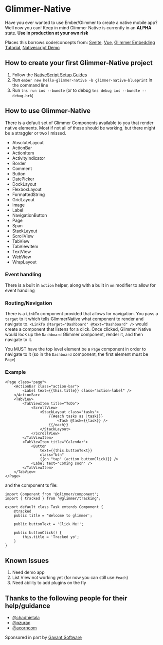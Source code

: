 # Glimmer-Native

Have you ever wanted to use Ember/Glimmer to create a native mobile app? Well now you can!
Keep in mind Glimmer Native is currently in an **ALPHA** state. **Use in production at your own risk**

Places this borrows code/concepts from:
[Svelte](https://github.com/halfnelson/svelte-native),
[Vue](https://github.com/nativescript-vue/nativescript-vue),
[Glimmer Embedding Tutorial](https://github.com/glimmerjs/glimmer-embedding-tutorial),
[Nativescript Demo](https://github.com/chadhietala/glimmer-native-demo)

## How to create your first Glimmer-Native project

1. Follow the [NativeScript Setup Guides](https://docs.nativescript.org/angular/start/quick-setup)
2. Run `ember new hello-glimmer-native -b glimmer-native-blueprint` in the command line
3. Run `tns run ios --bundle` (or to debug `tns debug ios --bundle --debug-brk`)


## How to use Glimmer-Native
There is a default set of Glimmer Components available to you that render native elements. Most if not all of these should be working, but there might be a straggler or two I missed.
- AbsoluteLayout
- ActionBar
- ActionItem
- ActivityIndicator
- Border
- Comment
- Button
- DatePicker
- DockLayout
- FlexboxLayout
- FormattedString
- GridLayout
- Image
- Label
- NavigationButton
- Page
- Span
- StackLayout
- ScrollView
- TabView
- TabViewItem
- TextView
- WebView
- WrapLayout

### Event handling
There is a built in `action` helper, along with a built in `on` modifier to allow for event handling

### Routing/Navigation
There is a `LinkTo` component provided that allows for navigation. You pass a `target` to it which tells GlimmerNative what component to render and navigate to. `<LinkTo @target="Dashboard" @text="Dashboard" />` would create a component that listens for a click. Once clicked, Glimmer Native would look up the `Dashboard` Glimmer component, render it, and then navigate to it.

You MUST have the top level element be a `Page` component in order to navigate to it (so in the `Dashboard` component, the first element must be `Page`)

### Example
```
<Page class="page">
    <ActionBar class="action-bar">
        <Label text={{this.title}} class="action-label" />
    </ActionBar>
    <TabView>
        <TabViewItem title="ToDo">
            <ScrollView>
                <StackLayout class="tasks">
                    {{#each tasks as |task|}}
                        <Task @task={{task}} />
                    {{/each}}
                </StackLayout>
            </ScrollView>
        </TabViewItem>
        <TabViewItem title="Calendar">
            <Button
                text={{this.buttonText}}
                class="btn"
                {{on "tap" (action buttonClick)}} />
            <Label text="Coming soon" />
        </TabViewItem>
    </TabView>
</Page>
```
and the component ts file:
```
import Component from '@glimmer/component';
import { tracked } from '@glimmer/tracking';

export default class Task extends Component {
    @tracked
    public title = 'Welcome to glimmer';

    public buttonText = 'Click Me!';

    public buttonClick() {
        this.title = 'Tracked yo';
    }
}

```

## Known Issues
1. Need demo app
2. List View not working yet (for now you can still use `#each`)
3. Need ability to add plugins on the fly


## Thanks to the following people for their help/guidance
- [@chadhietala](https://github.com/chadhietala)
- [@pzuraq](https://github.com/pzuraq)
- [@acorncom](https://github.com/acorncom)

Sponsored in part by [Gavant Software](http://gavant.com)
